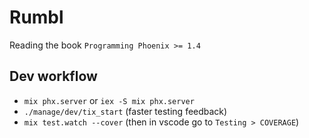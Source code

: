# Rumbl

Reading the book `Programming Phoenix >= 1.4`

## Dev workflow

- `mix phx.server` or `iex -S mix phx.server`
- `./manage/dev/tix_start` (faster testing feedback)
- `mix test.watch --cover` (then in vscode go to `Testing > COVERAGE`)
